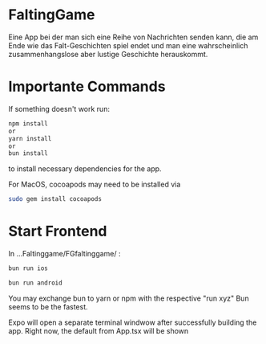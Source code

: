 # FaltingGame
Eine App bei der man sich eine Reihe von Nachrichten senden kann, die am Ende wie das Falt-Geschichten spiel endet und man eine wahrscheinlich zusammenhangslose aber lustige Geschichte herauskommt.

# Importante Commands
If something doesn't work run:
  ```zsh
  npm install
  or
  yarn install 
  or
  bun install
  ```
to install necessary dependencies for the app.


For MacOS, cocoapods may need to be installed via
  ```zsh
  sudo gem install cocoapods
  ```

# Start Frontend
In ...Faltinggame/FGfaltinggame/ :

```zsh
bun run ios

bun run android
```

You may exchange bun to yarn or npm with the respective "run xyz"
Bun seems to be the fastest.

Expo will open a separate terminal windwow after successfully building the app. Right now, the default from App.tsx will be shown